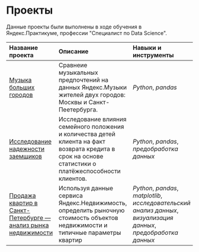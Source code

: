 # Проекты

Данные проекты были выполнены в ходе обучения в Яндекс.Практикуме, профессии "Специалист по Data Science".

| Название проекта | Описание | Навыки и инструменты |
|:-----------------|:---------|:------------------------|
|[Музыка больших городов](https://github.com/TrefilovaDiana/portfolio/tree/main/Big_cities_music)|Сравнеие музыкальных предпочтений на данных Яндекс.Музыки жителей двух городов: Москвы и Санкт-Пеетербурга.|*Python*, *pandas*|
|[Исследование надежности заемщиков](https://github.com/TrefilovaDiana/portfolio/tree/main/Reliability_of_borrowers_research)|Исследование влияния семейного положения и количества детей клиента на факт возврата кредита в срок на основе статистики о платёжеспособности клиентов.|*Python*, *pandas*, *предобработка данных*|
|[Продажа квартир в Санкт-Петербурге — анализ рынка недвижимости](https://github.com/TrefilovaDiana/portfolio/tree/main/Real_estate_prices_research)|Используя данные сервиса Яндекс.Недвижимость, определить рыночную стоимость объектов недвижимости и типичные параметры квартир|*Python*, *pandas*, *matplotlib*, *исследовательский анализ данных*, *визуализация данных*, *предобработка данных*|
